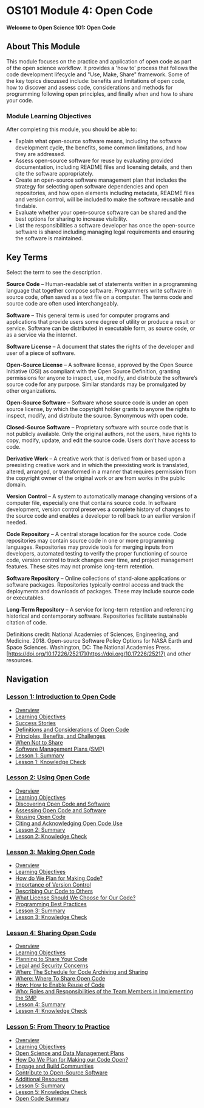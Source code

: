 # OS101 Module 4: Open Code

**Welcome to Open Science 101: Open Code**

## About This Module

This module focuses on the practice and application of open code as part of the open science workflow. It provides a 'how to' process that follows the code development lifecycle and "Use, Make, Share" framework. Some of the key topics discussed include: benefits and limitations of open code, how to discover and assess code, considerations and methods for programming following open principles, and finally when and how to share your code. 

### Module Learning Objectives

After completing this module, you should be able to:

- Explain what open-source software means, including the software development cycle, the benefits, some common limitations, and how they are addressed.
- Assess open-source software for reuse by evaluating provided documentation, including README files and licensing details, and then cite the software appropriately.
- Create an open-source software management plan that includes the strategy for selecting open software dependencies and open repositories, and how open elements including metadata, README files and version control, will be included to make the software reusable and findable.
- Evaluate whether your open-source software can be shared and the best options for sharing to increase visibility.
- List the responsibilities a software developer has once the open-source software is shared including managing legal requirements and ensuring the software is maintained.

## Key Terms

Select the term to see the description.

**Source Code** – Human-readable set of statements written in a programming language that together compose software. Programmers write software in source code, often saved as a text file on a computer. The terms code and source code are often used interchangeably.

**Software** – This general term is used for computer programs and applications that provide users some degree of utility or produce a result or service. Software can be distributed in executable form, as source code, or as a service via the internet.

**Software License** – A document that states the rights of the developer and user of a piece of software.

**Open-Source License** – A software license, approved by the Open Source Initiative (OSI) as compliant with the Open Source Definition, granting permissions for anyone to inspect, use, modify, and distribute the software’s source code for any purpose. Similar standards may be promulgated by other organizations.

**Open-Source Software** – Software whose source code is under an open source license, by which the copyright holder grants to anyone the rights to inspect, modify, and distribute the source. Synonymous with open code.

**Closed-Source Software** – Proprietary software with source code that is not publicly available. Only the original authors, not the users, have rights to copy, modify, update, and edit the source code. Users don’t have access to code.

**Derivative Work** – A creative work that is derived from or based upon a preexisting creative work and in which the preexisting work is translated, altered, arranged, or transformed in a manner that requires permission from the copyright owner of the original work or are from works in the public domain.

**Version Control** – A system to automatically manage changing versions of a computer file, especially one that contains source code. In software development, version control preserves a complete history of changes to the source code and enables a developer to roll back to an earlier version if needed.

**Code Repository** – A central storage location for the source code. Code repositories may contain source code in one or more programming languages. Repositories may provide tools for merging inputs from developers, automated testing to verify the proper functioning of source code, version control to track changes over time, and project management features. These sites may not promise long-term retention.

**Software Repository** – Online collections of stand-alone applications or software packages. Repositories typically control access and track the deployments and downloads of packages. These may include source code or executables.

**Long-Term Repository** – A service for long-term retention and referencing historical and contemporary software. Repositories facilitate sustainable citation of code.

Definitions credit: National Academies of Sciences, Engineering, and Medicine. 2018. Open-source Software Policy Options for NASA Earth and Space Sciences. Washington, DC: The National Academies Press. [https://doi.org/10.17226/25217](https://doi.org/10.17226/25217) and other resources.

## Navigation

### [Lesson 1: Introduction to Open Code](./Lesson_1)

* [Overview](./Lesson_1#overview)
* [Learning Objectives](./Lesson_1#learning-objectives)
* [Success Stories](./Lesson_1#success-stories)
* [Definitions and Considerations of Open Code](./Lesson_1#definitions-and-considerations-of-open-code)
* [Principles, Benefits, and Challenges](./Lesson_1#principles-benefits-and-challenges)
* [When Not to Share](./Lesson_1#when-not-to-share)
* [Software Management Plans (SMP)](./Lesson_1#software-management-plans-smp)
* [Lesson 1: Summary](./Lesson_1#lesson-1-summary)
* [Lesson 1: Knowledge Check](./Lesson_1#lesson-1-knowledge-check)

### [Lesson 2: Using Open Code](./Lesson_2)

* [Overview](./Lesson_2#overview)
* [Learning Objectives](./Lesson_2#learning-objectives)
* [Discovering Open Code and Software](./Lesson_2#discovering-open-code-and-software)
* [Assessing Open Code and Software](./Lesson_2#assessing-open-code-and-software)
* [Reusing Open Code](./Lesson_2#reusing-open-code)
* [Citing and Acknowledging Open Code Use](./Lesson_2#citing-and-acknowledging-open-code-use)
* [Lesson 2: Summary](./Lesson_2#lesson-2-summary)
* [Lesson 2: Knowledge Check](./Lesson_2#lesson-2-knowledge-check)

### [Lesson 3: Making Open Code](./Lesson_3)

* [Overview](./Lesson_3#overview)
* [Learning Objectives](./Lesson_3#learning-objectives)
* [How do We Plan for Making Code?](./Lesson_3#how-do-we-plan-for-making-code)
* [Importance of Version Control](./Lesson_3#importance-of-version-control)
* [Describing Our Code to Others](./Lesson_3#describing-our-code-to-others)
* [What License Should We Choose for Our Code?](./Lesson_3#what-license-should-we-choose-for-our-code)
* [Programming Best Practices](./Lesson_3#programming-best-practices)
* [Lesson 3: Summary](./Lesson_3#lesson-3-summary)
* [Lesson 3: Knowledge Check](./Lesson_3#lesson-3-knowledge-check)

### [Lesson 4: Sharing Open Code](./Lesson_4)

* [Overview](./Lesson_4#overview)
* [Learning Objectives](./Lesson_4#learning-objectives)
* [Planning to Share Your Code](./Lesson_4#planning-to-share-your-code)
* [Legal and Security Concerns](./Lesson_4#legal-and-security-concerns)
* [When: The Schedule for Code Archiving and Sharing](./Lesson_4#when-the-schedule-for-code-archiving-and-sharing)
* [Where: Where To Share Open Code](./Lesson_4#where-to-share-open-code)
* [How: How to Enable Reuse of Code](./Lesson_4#how-how-to-enable-reuse-of-code)
* [Who: Roles and Responsibilities of the Team Members in Implementing the SMP](./Lesson_4#who-roles-and-responsibilities-of-the-team-members-in-implementing-the-smp)
* [Lesson 4: Summary](./Lesson_4#lesson-4-summary)
* [Lesson 4: Knowledge Check](./Lesson_4#lesson-4-knowledge-check)

### [Lesson 5: From Theory to Practice](./Lesson_5)

* [Overview](./Lesson_5#overview)
* [Learning Objectives](./Lesson_5#learning-objectives)
* [Open Science and Data Management Plans](./Lesson_5#open-science-and-data-management-plans)
* [How Do We Plan for Making our Code Open?](./Lesson_5#how-do-we-plan-for-making-our-code-open)
* [Engage and Build Communities](./Lesson_5#engage-and-build-communities)
* [Contribute to Open-Source Software](./Lesson_5#contribute-to-open-source-software)
* [Additional Resources](./Lesson_5#additional-resources)
* [Lesson 5: Summary](./Lesson_5#lesson-5-summary)
* [Lesson 5: Knowledge Check](./Lesson_5#lesson-5-knowledge-check)
* [Open Code Summary](./Lesson_5#open-code-summary)
